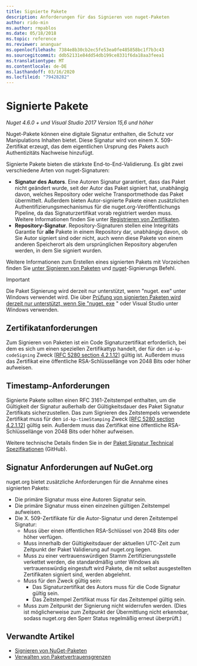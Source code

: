 ```yaml
---
title: Signierte Pakete
description: Anforderungen für das Signieren von nuget-Paketen
author: rido-min
ms.author: rmpablos
ms.date: 05/18/2018
ms.topic: reference
ms.reviewer: ananguar
ms.openlocfilehash: 7384e8b30cb2ec5fe53ea0fe485858bc1f7b3c43
ms.sourcegitcommit: ddb52131e84dd54db199ce8331f6da18aa3feea1
ms.translationtype: MT
ms.contentlocale: de-DE
ms.lasthandoff: 03/16/2020
ms.locfileid: "79428282"
---
```

# <a name="signed-packages"></a>Signierte Pakete

*Nuget 4.6.0 + und Visual Studio 2017 Version 15,6 und höher*

Nuget-Pakete können eine digitale Signatur enthalten, die Schutz vor Manipulations Inhalten bietet. Diese Signatur wird von einem X. 509-Zertifikat erzeugt, das dem eigentlichen Ursprung des Pakets auch Authentizitäts Nachweise hinzufügt.

Signierte Pakete bieten die stärkste End-to-End-Validierung. Es gibt zwei verschiedene Arten von nuget-Signaturen:
- **Signatur des Autors**. Eine Autoren Signatur garantiert, dass das Paket nicht geändert wurde, seit der Autor das Paket signiert hat, unabhängig davon, welches Repository oder welche Transportmethode das Paket übermittelt. Außerdem bieten Autor-signierte Pakete einen zusätzlichen Authentifizierungsmechanismus für die nuget.org-Veröffentlichungs Pipeline, da das Signaturzertifikat vorab registriert werden muss. Weitere Informationen finden Sie unter [Registrieren von Zertifikaten](#signature-requirements-on-nugetorg).
- **Repository-Signatur**. Repository-Signaturen stellen eine Integritäts Garantie für **alle** Pakete in einem Repository dar, unabhängig davon, ob Sie Autor signiert sind oder nicht, auch wenn diese Pakete von einem anderen Speicherort als dem ursprünglichen Repository abgerufen werden, in dem Sie signiert wurden.   

Weitere Informationen zum Erstellen eines signierten Pakets mit Vorzeichen finden Sie [unter Signieren von Paketen](../create-packages/Sign-a-package.md) und [nuget](../reference/cli-reference/cli-ref-sign.md)-Signierungs Befehl.

> [!Important]
> Die Paket Signierung wird derzeit nur unterstützt, wenn "nuget. exe" unter Windows verwendet wird. Die über [Prüfung von signierten Paketen wird derzeit nur unterstützt, wenn Sie "nuget. exe](../reference/cli-reference/cli-ref-verify.md) " oder Visual Studio unter Windows verwenden.

## <a name="certificate-requirements"></a>Zertifikatanforderungen

Zum Signieren von Paketen ist ein Code Signaturzertifikat erforderlich, bei dem es sich um einen speziellen Zertifikattyp handelt, der für den `id-kp-codeSigning` Zweck [[RFC 5280 section 4.2.1.12](https://tools.ietf.org/html/rfc5280#section-4.2.1.12)] gültig ist. Außerdem muss das Zertifikat eine öffentliche RSA-Schlüssellänge von 2048 Bits oder höher aufweisen.

## <a name="timestamp-requirements"></a>Timestamp-Anforderungen

Signierte Pakete sollten einen RFC 3161-Zeitstempel enthalten, um die Gültigkeit der Signatur außerhalb der Gültigkeitsdauer des Paket Signatur Zertifikats sicherzustellen. Das zum Signieren des Zeitstempels verwendete Zertifikat muss für den `id-kp-timeStamping` Zweck [[RFC 5280 section 4.2.1.12](https://tools.ietf.org/html/rfc5280#section-4.2.1.12)] gültig sein. Außerdem muss das Zertifikat eine öffentliche RSA-Schlüssellänge von 2048 Bits oder höher aufweisen.

Weitere technische Details finden Sie in der [Paket Signatur Technical Spezifikationen](https://github.com/NuGet/Home/wiki/Package-Signatures-Technical-Details) (GitHub).

## <a name="signature-requirements-on-nugetorg"></a>Signatur Anforderungen auf NuGet.org

nuget.org bietet zusätzliche Anforderungen für die Annahme eines signierten Pakets:

- Die primäre Signatur muss eine Autoren Signatur sein.
- Die primäre Signatur muss einen einzelnen gültigen Zeitstempel aufweisen.
- Die X. 509-Zertifikate für die Autor-Signatur und deren Zeitstempel Signatur:
  - Muss über einen öffentlichen RSA-Schlüssel von 2048 Bits oder höher verfügen.
  - Muss innerhalb der Gültigkeitsdauer der aktuellen UTC-Zeit zum Zeitpunkt der Paket Validierung auf nuget.org liegen.
  - Muss zu einer vertrauenswürdigen Stamm Zertifizierungsstelle verkettet werden, die standardmäßig unter Windows als vertrauenswürdig eingestuft wird Pakete, die mit selbst ausgestellten Zertifikaten signiert sind, werden abgelehnt.
  - Muss für den Zweck gültig sein: 
    - Das Signaturzertifikat des Autors muss für die Code Signatur gültig sein.
    - Das Zeitstempel Zertifikat muss für das Zeitstempel gültig sein.
  - Muss zum Zeitpunkt der Signierung nicht widerrufen werden. (Dies ist möglicherweise zum Zeitpunkt der Übermittlung nicht erkennbar, sodass nuget.org den Sperr Status regelmäßig erneut überprüft.)
  
  
## <a name="related-articles"></a>Verwandte Artikel

- [Signieren von NuGet-Paketen](../create-packages/Sign-a-Package.md)
- [Verwalten von Paketvertrauensgrenzen](../consume-packages/installing-signed-packages.md)
